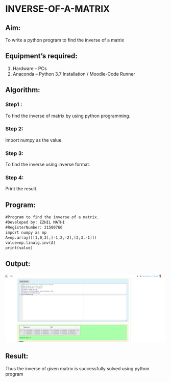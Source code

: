 # INVERSE-OF-A-MATRIX
## Aim:
To write a python program to find the inverse of a matrix
## Equipment’s required:
1. 	Hardware – PCs
2. 	Anaconda – Python 3.7 Installation / Moodle-Code Runner
## Algorithm:
### Step1 : 
To find the inverse of matrix by using python programming.
### Step 2: 
Import numpy as the value.
### Step 3:
To find the inverse using inverse format.
### Step 4: 
Print the result.

## Program:
```
#Program to find the inverse of a matrix.
#Developed by: EZHIL MATHI
#RegisterNumber: 21500766
import numpy as np
A=np.array([[1,0,3],[-1,2,-2],[2,3,-1]])
value=np.linalg.inv(A)
print(value)
```
## Output:
![output](./inverse.png)
## Result:
Thus the inverse of given matrix is successfully solved using python program

